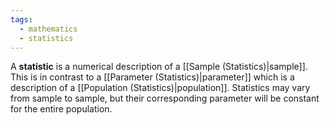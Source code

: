 ```yaml
---
tags:
  - mathematics
  - statistics
---
```

A **statistic** is a numerical description of a [[Sample (Statistics)|sample]]. This is in contrast to a [[Parameter (Statistics)|parameter]] which is a description of a [[Population (Statistics)|population]]. Statistics may vary from sample to sample, but their corresponding parameter will be constant for the entire population.